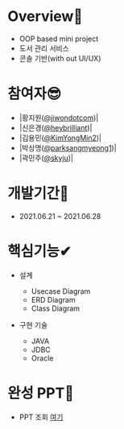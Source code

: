 # Overview🙌
- OOP based mini project
- 도서 관리 서비스
- 콘솔 기반(with out UI/UX)

# 참여자😎
- |황지원([@jiwondotcom](https://github.com/jiwondotcom))|
- |신은경([@heybrilliant](https://github.com/heybrilliant))|
- |김용민([@KimYongMin2](https://github.com/KimYongMin2))|
- |박상명([@parksangmyeong1](https://github.com/parksangmyeong1))|
- |곽민주([@skyju](https://github.com/skyju))|

# 개발기간👀
- 2021.06.21 ~ 2021.06.28

# 핵심기능✔
* 설계
  - Usecase Diagram
  - ERD Diagram
  - Class Diagram

* 구현 기술
  - JAVA
  - JDBC
  - Oracle

# 완성 PPT📙
+ PPT 조회 [여기](https://docs.google.com/presentation/d/1SXyDnyQgXCsvxtBKe6qt0Q84MWUqOsxCx2qsq6qyj7U/edit#slide=id.ge2642960bc_2_23)

